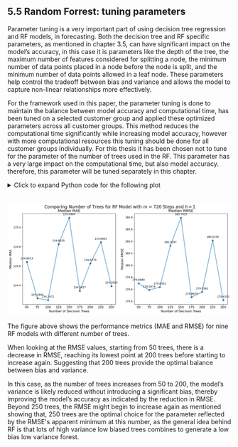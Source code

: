<div>
  <script type="text/x-mathjax-config">
    MathJax = {
      tex: {
        inlineMath: [['$','$'], ['\\(','\\)']],
        displayMath: [['$$','$$'], ['\\[','\\]']]
      }
    };
  </script>
  <script type="text/javascript" id="MathJax-script" async
    src="https://cdn.jsdelivr.net/npm/mathjax@3/es5/tex-mml-chtml.js">
  </script>
</div>


## 5.5 Random Forrest: tuning parameters

Parameter tuning is a very important part of using decision tree regression and RF models, in forecasting. Both the decision tree and RF specific parameters, as mentioned in chapter 3.5, can have significant impact on the model’s accuracy, in this case it is parameters like the depth of the tree, the maximum number of features considered for splitting a node, the minimum number of data points placed in a node before the node is split, and the minimum number of data points allowed in a leaf node. These parameters help control the tradeoff between bias and variance and allows the model to capture non-linear relationships more effectively.

For the framework used in this paper, the parameter tuning is done to maintain the balance between model accuracy and computational time, has been tuned on a selected customer group and applied these optimized parameters across all customer groups. This method reduces the computational time significantly while increasing model accuracy, however with more computational resources this tuning should be done for all customer groups individually. For this thesis it has been chosen not to tune for the parameter of the number of trees used in the RF. This parameter has a very large impact on the computational time, but also model accuracy. therefore, this parameter will be tuned separately in this chapter.


<details>
  <summary>Click to expand Python code for the following plot</summary>

<pre style="background-color: #f7f7f7; border: 1px solid #ddd; padding: 10px; overflow-x: auto; border-radius: 5px; font-size: 14px;">
<code class="language-python">
import warnings

# Suppress all warnings
warnings.filterwarnings('ignore')

from IPython.display import display, HTML
import pandas as pd
import numpy as np

import matplotlib.pyplot as plt
import seaborn as sns
</code></pre>


<pre style="background-color: #f7f7f7; border: 1px solid #ddd; padding: 10px; overflow-x: auto; border-radius: 5px; font-size: 14px;">
<code class="language-python">

base_path = "Forecasting-energy-consumption/Data/Results/RF/Metrics/"

ntree50_results_path  = f"{base_path}h=1_steps_ahead=720_ntree=50_RF_metrics.csv"
ntree75_results_path  = f"{base_path}h=1_steps_ahead=720_ntree=75_RF_metrics.csv"
ntree100_results_path = f"{base_path}h=1_steps_ahead=720_ntree=100_RF_metrics.csv"
ntree125_results_path = f"{base_path}h=1_steps_ahead=720_ntree=125_RF_metrics.csv"
ntree150_results_path = f"{base_path}h=1_steps_ahead=720_ntree=150_RF_metrics.csv"
ntree175_results_path = f"{base_path}h=1_steps_ahead=720_ntree=175_RF_metrics.csv"
ntree200_results_path = f"{base_path}h=1_steps_ahead=720_ntree=200_RF_metrics.csv"
ntree225_results_path = f"{base_path}h=1_steps_ahead=720_ntree=225_RF_metrics.csv"
ntree250_results_path = f"{base_path}h=1_steps_ahead=720_ntree=250_RF_metrics.csv"

ntree50_results  = pd.read_csv(ntree50_results_path)
ntree75_results  = pd.read_csv(ntree75_results_path)
ntree100_results = pd.read_csv(ntree100_results_path)
ntree125_results = pd.read_csv(ntree125_results_path)
ntree150_results = pd.read_csv(ntree150_results_path)
ntree175_results = pd.read_csv(ntree175_results_path)
ntree200_results = pd.read_csv(ntree200_results_path)
ntree225_results = pd.read_csv(ntree225_results_path)
ntree250_results = pd.read_csv(ntree250_results_path)
  </code></pre>


<pre style="background-color: #f7f7f7; border: 1px solid #ddd; padding: 10px; overflow-x: auto; border-radius: 5px; font-size: 14px;">
<code class="language-python">

# Define a function to plot metrics for ntree datasets
def plot_metric(ax, metric_name):
    # Calculate median metric values for each ntree file
    median_metrics = {
        '50': ntree50_results[metric_name].median(),
        '75': ntree75_results[metric_name].median(),
        '100': ntree100_results[metric_name].median(),
        '125': ntree125_results[metric_name].median(),
        '150': ntree150_results[metric_name].median(),
        '175': ntree175_results[metric_name].median(),
        '200': ntree200_results[metric_name].median(),
        '225': ntree225_results[metric_name].median(),
        '250': ntree250_results[metric_name].median(),
    }

    # Create a DataFrame from the dictionary
    df = pd.DataFrame(list(median_metrics.items()), columns=['ntree value', metric_name])

    # Scatter and line plot
    ax.scatter(df['ntree value'], df[metric_name], color='#1f77b4')
    ax.plot(df['ntree value'], df[metric_name], color='#1f77b4')

    # Annotating each point
    for i, txt in enumerate(df[metric_name]):
        ax.annotate(f"{txt:.4f}", (df['ntree value'][i], df[metric_name][i]), textcoords="offset points", xytext=(0,10), ha='center', fontsize=10)

    # Setting labels, title, and x-tick labels with a 45-degree rotation
    ax.set_title(f'Median {metric_name}', fontsize=14)
    ax.set_xlabel('Number of Decision Trees', fontsize=12)
    ax.set_ylabel(f'Median {metric_name}', fontsize=12)
    ax.tick_params(axis='both', which='major', labelsize=10)
    ax.set_xticklabels(df['ntree value'], fontsize = 12)

# Create a 1x2 subplot for MAE and RMSE
fig, (ax1, ax2) = plt.subplots(1, 2, figsize=(12, 6))

plot_metric(ax1, 'MAE')
plot_metric(ax2, 'RMSE')

# Adjust layout and add an overall title with Mathtext
plt.tight_layout()
fig.subplots_adjust(top=0.9)
fig.suptitle('Comparing Number of Trees for RF Model with $m$ = 720 Steps and $h=1$', fontsize=16)

plt.show()

</code></pre>
</details><br>





![png](output_5_1.png)



The figure above shows the performance metrics (MAE and RMSE) for nine RF models with different number of trees.

When looking at the RMSE values, starting from 50 trees, there is a decrease in RMSE, reaching its lowest point at 200 trees before starting to increase again. Suggesting that 200 trees provide the optimal balance between bias and variance.

In this case, as the number of trees increases from 50 to 200, the model’s variance is likely reduced without introducing a significant bias, thereby improving the model’s accuracy as indicated by the reduction in RMSE. Beyond 250 trees, the RMSE might begin to increase again as mentioned showing that, 250 trees are the optimal choice for the parameter reflected by the RMSE's apparent minimum at this number, as the general idea behind RF is that lots of high variance low biased trees combines to generate a low bias low variance forest.
